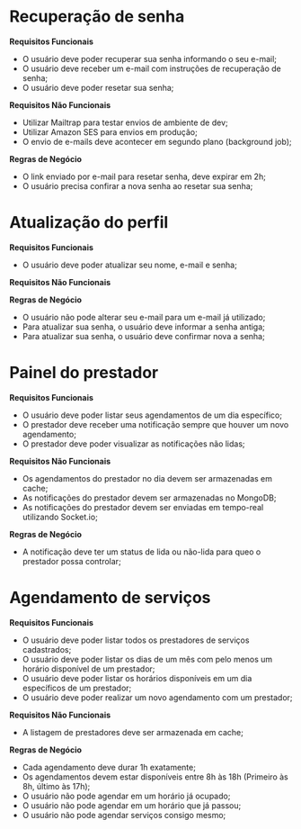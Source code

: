 # Recuperação de senha

**Requisitos Funcionais**
- O usuário deve poder recuperar sua senha informando o seu e-mail;
- O usuário deve receber um e-mail com instruções de recuperação de senha;
- O usuário deve poder resetar sua senha;

**Requisitos Não Funcionais**
- Utilizar Mailtrap para testar envios de ambiente de dev;
- Utilizar Amazon SES para envios em produção;
- O envio de e-mails deve acontecer em segundo plano (background job);

**Regras de Negócio**
- O link enviado por e-mail para resetar senha, deve expirar em 2h;
- O usuário precisa confirar a nova senha ao resetar sua senha;


# Atualização do perfil

**Requisitos Funcionais**
- O usuário deve poder atualizar seu nome, e-mail e senha;

**Requisitos Não Funcionais**

**Regras de Negócio**
- O usuário não pode alterar seu e-mail para um e-mail já utilizado;
- Para atualizar sua senha, o usuário deve informar a senha antiga;
- Para atualizar sua senha, o usuário deve confirmar nova a senha;


# Painel do prestador

**Requisitos Funcionais**
- O usuário deve poder listar seus agendamentos de um dia específico;
- O prestador deve receber uma notificação sempre que houver um novo agendamento;
- O prestador deve poder visualizar as notificações não lidas;

**Requisitos Não Funcionais**
- Os agendamentos do prestador no dia devem ser armazenadas em cache;
- As notificações do prestador devem ser armazenadas no MongoDB;
- As notificações do prestador devem ser enviadas em tempo-real utilizando Socket.io;

**Regras de Negócio**
- A notificação deve ter um status de lida ou não-lida para queo o prestador possa controlar;


# Agendamento de serviços

**Requisitos Funcionais**
- O usuário deve poder listar todos os prestadores de serviços cadastrados;
- O usuário deve poder listar os dias de um mês com pelo menos um horário disponível de um prestador;
- O usuário deve poder listar os horários disponíveis em um dia específicos de um prestador;
- O usuário deve poder realizar um novo agendamento com um prestador;

**Requisitos Não Funcionais**
- A listagem de prestadores deve ser armazenada em cache;

**Regras de Negócio**
- Cada agendamento deve durar 1h exatamente;
- Os agendamentos devem estar disponíveis entre 8h às 18h (Primeiro às 8h, último às 17h);
- O usuário não pode agendar em um horário já ocupado;
- O usuário não pode agendar em um horário que já passou;
- O usuário não pode agendar serviços consigo mesmo;
